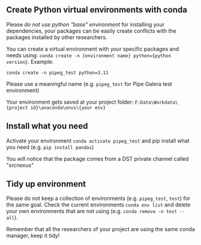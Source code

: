 ## Create Python virtual environments with conda

Please _do not use python "base" environment_ for installing your dependencies, your packages can be easily create conflicts with the packages installed by other researchers.

You can create a virtual environment with your specific packages and needs using: `conda create -n {environment name} python={python version}`. Example:

```
conda create -n pipeg_test python=3.11
```

Please use a meaningful name (e.g. `pipeg_test` for Pipe Galera test environment)

Your environment gets saved at your project folder: `F:Data\Workdata\{project id}\anaconda\envs\{your env}`

## Install what you need

Activate your environment `conda activate pipeg_test` and pip install what you need (e.g. `pip install pandas`)

You will notice that the package comes from a DST private channel called "srcnexus"

## Tidy up environment

Please do not keep a collection of environments (e.g. `pipeg_test`, `test`) for the same goal. Check the current environments `conda env list` and delete your own environments that are not using (e.g. `conda remove -n test --all`).

Remember that all the researchers of your project are using the same conda manager, keep it tidy!
